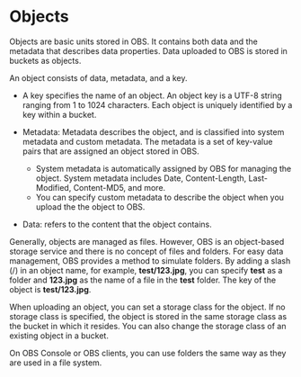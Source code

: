 # Objects<a name="obs_03_0206"></a>

Objects are basic units stored in OBS. It contains both data and the metadata that describes data properties. Data uploaded to OBS is stored in buckets as objects.

An object consists of data, metadata, and a key.

-   A key specifies the name of an object. An object key is a UTF-8 string ranging from 1 to 1024 characters. Each object is uniquely identified by a key within a bucket.
-   Metadata: Metadata describes the object, and is classified into system metadata and custom metadata. The metadata is a set of key-value pairs that are assigned an object stored in OBS.
    -   System metadata is automatically assigned by OBS for managing the object. System metadata includes Date, Content-Length, Last-Modified, Content-MD5, and more.
    -   You can specify custom metadata to describe the object when you upload the the object to OBS.

-   Data: refers to the content that the object contains.

Generally, objects are managed as files. However, OBS is an object-based storage service and there is no concept of files and folders. For easy data management, OBS provides a method to simulate folders. By adding a slash \(/\) in an object name, for example,  **test/123.jpg**, you can specify  **test**  as a folder and  **123.jpg**  as the name of a file in the  **test**  folder. The key of the object is  **test/123.jpg**.

When uploading an object, you can set a storage class for the object. If no storage class is specified, the object is stored in the same storage class as the bucket in which it resides. You can also change the storage class of an existing object in a bucket.

On OBS Console or OBS clients, you can use folders the same way as they are used in a file system.

